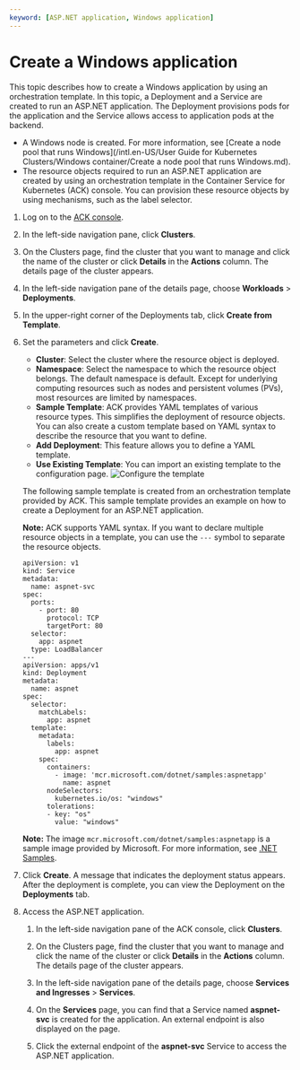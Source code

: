 ```yaml
---
keyword: [ASP.NET application, Windows application]
---
```


# Create a Windows application

This topic describes how to create a Windows application by using an orchestration template. In this topic, a Deployment and a Service are created to run an ASP.NET application. The Deployment provisions pods for the application and the Service allows access to application pods at the backend.

-   A Windows node is created. For more information, see [Create a node pool that runs Windows](/intl.en-US/User Guide for Kubernetes Clusters/Windows container/Create a node pool that runs Windows.md).
-   The resource objects required to run an ASP.NET application are created by using an orchestration template in the Container Service for Kubernetes \(ACK\) console. You can provision these resource objects by using mechanisms, such as the label selector.

1.  Log on to the [ACK console](https://cs.console.aliyun.com).

2.  In the left-side navigation pane, click **Clusters**.

3.  On the Clusters page, find the cluster that you want to manage and click the name of the cluster or click **Details** in the **Actions** column. The details page of the cluster appears.

4.  In the left-side navigation pane of the details page, choose **Workloads** \> **Deployments**.

5.  In the upper-right corner of the Deployments tab, click **Create from Template**.

6.  Set the parameters and click **Create**.

    -   **Cluster**: Select the cluster where the resource object is deployed.
    -   **Namespace**: Select the namespace to which the resource object belongs. The default namespace is default. Except for underlying computing resources such as nodes and persistent volumes \(PVs\), most resources are limited by namespaces.
    -   **Sample Template**: ACK provides YAML templates of various resource types. This simplifies the deployment of resource objects. You can also create a custom template based on YAML syntax to describe the resource that you want to define.
    -   **Add Deployment**: This feature allows you to define a YAML template.
    -   **Use Existing Template**: You can import an existing template to the configuration page.
    ![Configure the template](https://static-aliyun-doc.oss-accelerate.aliyuncs.com/assets/img/en-US/6365359951/p41759.png)

    The following sample template is created from an orchestration template provided by ACK. This sample template provides an example on how to create a Deployment for an ASP.NET application.

    **Note:** ACK supports YAML syntax. If you want to declare multiple resource objects in a template, you can use the `---` symbol to separate the resource objects.

    ```
    apiVersion: v1
    kind: Service
    metadata:
      name: aspnet-svc
    spec:
      ports:
        - port: 80
          protocol: TCP
          targetPort: 80
      selector:
        app: aspnet
      type: LoadBalancer
    ---
    apiVersion: apps/v1
    kind: Deployment
    metadata:
      name: aspnet
    spec:
      selector:
        matchLabels:
          app: aspnet
      template:
        metadata:
          labels:
            app: aspnet
        spec:
          containers:
            - image: 'mcr.microsoft.com/dotnet/samples:aspnetapp'
              name: aspnet
          nodeSelectors:
            kubernetes.io/os: "windows"
          tolerations:
          - key: "os"
            value: "windows"
    ```

    **Note:** The image `mcr.microsoft.com/dotnet/samples:aspnetapp` is a sample image provided by Microsoft. For more information, see [.NET Samples](https://hub.docker.com/_/microsoft-dotnet-samples).

7.  Click **Create**. A message that indicates the deployment status appears. After the deployment is complete, you can view the Deployment on the **Deployments** tab.

8.  Access the ASP.NET application.

    1.  In the left-side navigation pane of the ACK console, click **Clusters**.

    2.  On the Clusters page, find the cluster that you want to manage and click the name of the cluster or click **Details** in the **Actions** column. The details page of the cluster appears.

    3.  In the left-side navigation pane of the details page, choose **Services and Ingresses** \> **Services**.

    4.  On the **Services** page, you can find that a Service named **aspnet-svc** is created for the application. An external endpoint is also displayed on the page.

    5.  Click the external endpoint of the **aspnet-svc** Service to access the ASP.NET application.


